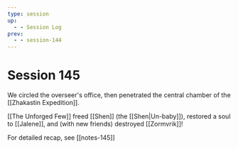 ```yaml
---
type: session
up:
  - - Session Log
prev:
  - - session-144
---
```


# Session 145

We circled the overseer's office, then penetrated the central chamber of the [[Zhakastin Expedition]]. 

[[The Unforged Few]] freed [[Shen]] (the [[Shen|Un-baby]]), restored a soul to [[Jalene]], and (with new friends) destroyed [[Zormvrik]]!

For detailed recap, see [[notes-145]]

